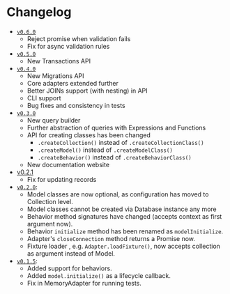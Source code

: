 # Changelog

* [`v0.6.0`](https://github.com/fahad19/firenze/compare/v0.5.0...v0.6.0)
  * Reject promise when validation fails
  * Fix for async validation rules
* [`v0.5.0`](https://github.com/fahad19/firenze/compare/v0.4.0...v0.5.0)
  * New Transactions API
* [`v0.4.0`](https://github.com/fahad19/firenze/compare/v0.3.1...v0.4.0)
  * New Migrations API
  * Core adapters extended further
  * Better JOINs support (with nesting) in API
  * CLI support
  * Bug fixes and consistency in tests
* [`v0.3.0`](https://github.com/fahad19/firenze/compare/v0.2.1...v0.3.0)
  * New query builder
  * Further abstraction of queries with Expressions and Functions
  * API for creating classes has been changed
    * `.createCollection()` instead of `.createCollectionClass()`
    * `.createModel()` instead of `.createModelClass()`
    * `.createBehavior()` instead of `.createBehaviorClass()`
  * New documentation website
* [v0.2.1](https://github.com/fahad19/firenze/compare/v0.2.0...v0.2.1)
  * Fix for updating records
* [`v0.2.0`](https://github.com/fahad19/firenze/compare/v0.1.5...v0.2.0):
  * Model classes are now optional, as configuration has moved to Collection level.
  * Model classes cannot be created via Database instance any more
  * Behavior method signatures have changed (accepts context as first argument now).
  * Behavior `initialize` method has been renamed as `modelInitialize`.
  * Adapter's `closeConnection` method returns a Promise now.
  * Fixture loader , e.g. `Adapter.loadFixture()`, now accepts collection as argument instead of Model.
* [`v0.1.5`](https://github.com/fahad19/firenze/compare/v0.1.4...v0.1.5):
  * Added support for behaviors.
  * Added `model.initialize()` as a lifecycle callback.
  * Fix in MemoryAdapter for running tests.
